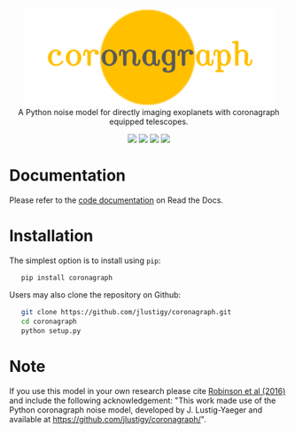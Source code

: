 <p align="center">
  <img width = "450" src="https://github.com/jlustigy/coronagraph/blob/master/docs/_static/logo6.png?raw=true"/>
  <br>
  A Python noise model for directly imaging exoplanets with coronagraph equipped telescopes.  
</p>

<p align="center">
  <a href="https://travis-ci.org/jlustigy/coronagraph"><img src="http://img.shields.io/travis/jlustigy/coronagraph/master.svg?style=flat"/></a>
  <a href="https://jlustigy.github.io/coronagraph/"><img src="https://img.shields.io/badge/read-the_docs-blue.svg?style=flat"/></a>
  <a href="https://github.com/jlustigy/coronagraph/blob/master/LICENSE"><img src="http://img.shields.io/badge/license-MIT-blue.svg?style=flat"/></a>
  <a href="https://coveralls.io/github/jlustigy/coronagraph?branch=master"><img src="https://coveralls.io/repos/github/jlustigy/coronagraph/badge.svg?branch=master&style=flat"/></a>
</p>

Documentation
=============

Please refer to the [code documentation](https://jlustigy.github.io/coronagraph/) on Read the Docs. 

Installation
============

The simplest option is to install using `pip`:

```bash
   pip install coronagraph
```

Users may also clone the repository on Github:

```bash
   git clone https://github.com/jlustigy/coronagraph.git
   cd coronagraph
   python setup.py
```

Note
====
If you use this model in your own research please cite [Robinson et al (2016)](http://adsabs.harvard.edu/cgi-bin/bib_query?arXiv:1507.00777) and include the following acknowledgement: "This work made use of the Python coronagraph noise model, developed by J. Lustig-Yaeger and available at https://github.com/jlustigy/coronagraph/".

